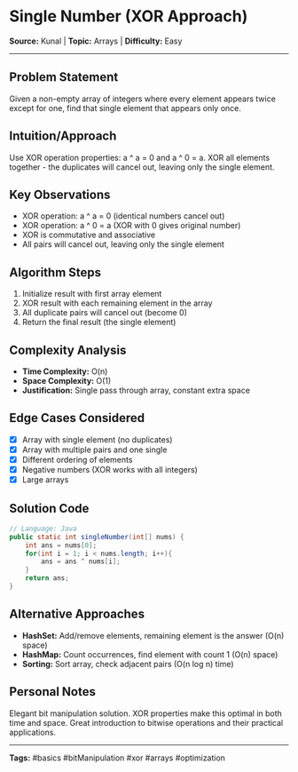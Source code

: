 # Single Number (XOR Approach)

**Source:** Kunal | **Topic:** Arrays | **Difficulty:** Easy  

---

## Problem Statement
Given a non-empty array of integers where every element appears twice except for one, find that single element that appears only once.

## Intuition/Approach
Use XOR operation properties: a ^ a = 0 and a ^ 0 = a. XOR all elements together - the duplicates will cancel out, leaving only the single element.

## Key Observations
- XOR operation: a ^ a = 0 (identical numbers cancel out)
- XOR operation: a ^ 0 = a (XOR with 0 gives original number)  
- XOR is commutative and associative
- All pairs will cancel out, leaving only the single element

## Algorithm Steps
1. Initialize result with first array element
2. XOR result with each remaining element in the array
3. All duplicate pairs will cancel out (become 0)
4. Return the final result (the single element)

## Complexity Analysis
- **Time Complexity:** O(n)
- **Space Complexity:** O(1)
- **Justification:** Single pass through array, constant extra space

## Edge Cases Considered
- [x] Array with single element (no duplicates)
- [x] Array with multiple pairs and one single
- [x] Different ordering of elements
- [x] Negative numbers (XOR works with all integers)
- [x] Large arrays

## Solution Code

```java
// Language: Java
public static int singleNumber(int[] nums) {
    int ans = nums[0];
    for(int i = 1; i < nums.length; i++){
        ans = ans ^ nums[i];
    }
    return ans;
}
```

## Alternative Approaches
- **HashSet:** Add/remove elements, remaining element is the answer (O(n) space)
- **HashMap:** Count occurrences, find element with count 1 (O(n) space)
- **Sorting:** Sort array, check adjacent pairs (O(n log n) time)

## Personal Notes
Elegant bit manipulation solution. XOR properties make this optimal in both time and space. Great introduction to bitwise operations and their practical applications.

---
**Tags:** #basics #bitManipulation #xor #arrays #optimization 